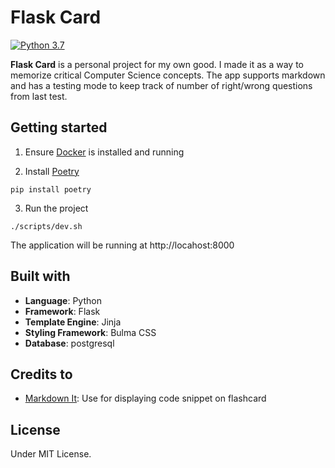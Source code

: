 # Flask Card

[![Python 3.7](https://img.shields.io/badge/python-3.7-blue)](https://www.python.org)

**Flask Card** is a personal project for my own good. I made it as a way to memorize critical Computer Science concepts. The app supports markdown and has a testing mode to keep track of number of right/wrong questions from last test.

## Getting started

1. Ensure [Docker](https://www.docker.com) is installed and running

2. Install [Poetry](https://github.com/python-poetry/poetry)
```
pip install poetry
```

3. Run the project
```
./scripts/dev.sh
```
The application will be running at http://locahost:8000

## Built with

- **Language**: Python
- **Framework**: Flask
- **Template Engine**: Jinja
- **Styling Framework**: Bulma CSS
- **Database**: postgresql

## Credits to

- [Markdown It](https://github.com/markdown-it/markdown-it): Use for displaying code snippet on flashcard

## License

Under MIT License.
